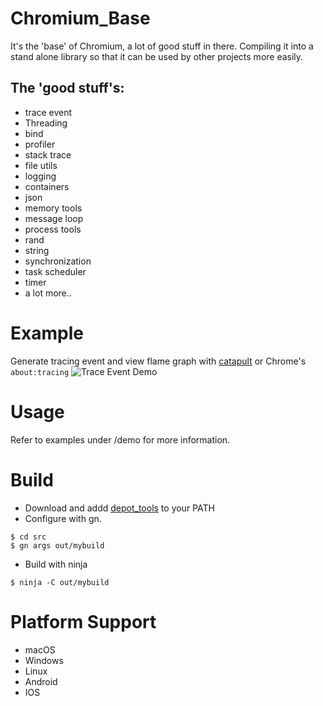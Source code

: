 # Chromium_Base

It's the 'base' of Chromium, a lot of good stuff in there.
Compiling it into a stand alone library so that it can be used by other projects more easily.

## The 'good stuff's:
 * trace event
 * Threading
 * bind
 * profiler
 * stack trace
 * file utils
 * logging
 * containers
 * json
 * memory tools
 * message loop
 * process tools
 * rand
 * string
 * synchronization
 * task scheduler
 * timer
 * a lot more..

# Example
Generate tracing event and view flame graph with [catapult](https://github.com/catapult-project/catapult) or Chrome's ```about:tracing```
![Trace Event Demo](https://raw.githubusercontent.com/mbbill/Chromium_Base/master/demo/res/trace_demo.png "Trace event demo")

# Usage
Refer to examples under /demo for more information.

# Build
 * Download and addd [depot_tools](https://www.chromium.org/developers/how-tos/install-depot-tools) to your PATH
 * Configure with gn.

 ```
 $ cd src
 $ gn args out/mybuild
 ```
 * Build with ninja

 ```
 $ ninja -C out/mybuild
 ```

# Platform Support
 * macOS
 * Windows
 * Linux
 * Android
 * IOS

